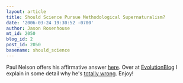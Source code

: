 ```yaml
---
layout: article
title: Should Science Pursue Methodological Supernaturalism?
date: '2006-03-24 19:30:52 -0700'
author: Jason Rosenhouse
mt_id: 2050
blog_id: 2
post_id: 2050
basename: should_science
---
```

Paul Nelson offers his affirmative answer [here](http://www.idthefuture.com/2006/03/ron_numbers_methodological_nat_1.html).  Over at [EvolutionBlog](http://evolutionblog.blogspot.com) I explain in some detail why he's [totally wrong](http://evolutionblog.blogspot.com/2006/03/what-is-science.html).  Enjoy!
